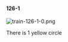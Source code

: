 #### 126-1
![train-126-1-0.png](https://github.com/lil-lab/nlvr/raw/master/nlvr/train/images/30/train-126-1-0.png "train-126-1-0.png")

There is 1 yellow circle